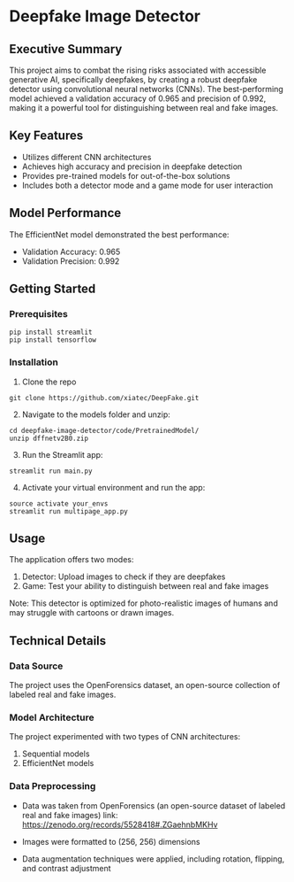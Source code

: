 # Deepfake Image Detector

## Executive Summary

This project aims to combat the rising risks associated with accessible generative AI, specifically deepfakes, by creating a robust deepfake detector using convolutional neural networks (CNNs). The best-performing model achieved a validation accuracy of 0.965 and precision of 0.992, making it a powerful tool for distinguishing between real and fake images.

## Key Features

- Utilizes different CNN architectures
- Achieves high accuracy and precision in deepfake detection
- Provides pre-trained models for out-of-the-box solutions
- Includes both a detector mode and a game mode for user interaction

## Model Performance

The EfficientNet model demonstrated the best performance:

- Validation Accuracy: 0.965
- Validation Precision: 0.992

## Getting Started

### Prerequisites
```
pip install streamlit
pip install tensorflow  
```

### Installation

1. Clone the repo
```
git clone https://github.com/xiatec/DeepFake.git
```

2. Navigate to the models folder and unzip:

```
cd deepfake-image-detector/code/PretrainedModel/
unzip dffnetv2B0.zip
```

3. Run the Streamlit app:

```
streamlit run main.py
```

4. Activate your virtual environment and run the app:

```
source activate your_envs
streamlit run multipage_app.py
```

## Usage

The application offers two modes:

1. Detector: Upload images to check if they are deepfakes
2. Game: Test your ability to distinguish between real and fake images

Note: This detector is optimized for photo-realistic images of humans and may struggle with cartoons or drawn images.

## Technical Details

### Data Source

The project uses the OpenForensics dataset, an open-source collection of labeled real and fake images.

### Model Architecture

The project experimented with two types of CNN architectures:
1. Sequential models
2. EfficientNet models

### Data Preprocessing
- Data was taken from OpenForensics (an open-source dataset of labeled real and fake images) link: https://zenodo.org/records/5528418#.ZGaehnbMKHv

- Images were formatted to (256, 256) dimensions
- Data augmentation techniques were applied, including rotation, flipping, and contrast adjustment

<!-- ### Training Process

```python
model.fit(
    train_ds,
    validation_data=val_ds,
    epochs=50,
    callbacks=[early_stopping, model_checkpoint]
)
``` -->
<!-- 
## Results

The EfficientNet_v2B0 model achieved the following results:

- Training Accuracy: 0.9176
- Training Precision: 0.9100
- Training Recall: 0.9270
- Training AUC: 0.9747
- Validation Accuracy: 0.8216
- Validation Precision: 0.7723
- Validation Recall: 0.9139
- Validation AUC: 0.9169 -->

<!-- ## Future Improvements

- Incorporate a wider variety of altered images in the training data
- Experiment with longer training periods and more powerful computing resources
- Explore ensemble methods combining multiple model architectures -->
